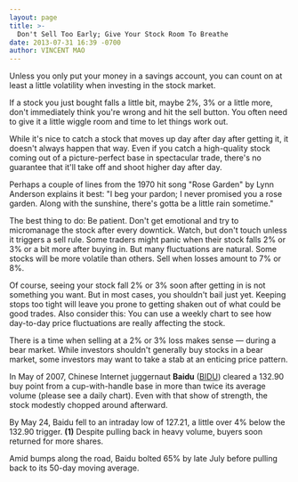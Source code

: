 ```yaml
---
layout: page
title: >-
  Don't Sell Too Early; Give Your Stock Room To Breathe
date: 2013-07-31 16:39 -0700
author: VINCENT MAO
---
```





Unless you only put your money in a savings account, you can count on at least a little volatility when investing in the stock market.


If a stock you just bought falls a little bit, maybe 2%, 3% or a little more, don't immediately think you're wrong and hit the sell button. You often need to give it a little wiggle room and time to let things work out.


While it's nice to catch a stock that moves up day after day after getting it, it doesn't always happen that way. Even if you catch a high-quality stock coming out of a picture-perfect base in spectacular trade, there's no guarantee that it'll take off and shoot higher day after day.


Perhaps a couple of lines from the 1970 hit song "Rose Garden" by Lynn Anderson explains it best: "I beg your pardon; I never promised you a rose garden. Along with the sunshine, there's gotta be a little rain sometime."


The best thing to do: Be patient. Don't get emotional and try to micromanage the stock after every downtick. Watch, but don't touch unless it triggers a sell rule. Some traders might panic when their stock falls 2% or 3% or a bit more after buying in. But many fluctuations are natural. Some stocks will be more volatile than others. Sell when losses amount to 7% or 8%.


Of course, seeing your stock fall 2% or 3% soon after getting in is not something you want. But in most cases, you shouldn't bail just yet. Keeping stops too tight will leave you prone to getting shaken out of what could be good trades. Also consider this: You can use a weekly chart to see how day-to-day price fluctuations are really affecting the stock.


There is a time when selling at a 2% or 3% loss makes sense — during a bear market. While investors shouldn't generally buy stocks in a bear market, some investors may want to take a stab at an enticing price pattern.


In May of 2007, Chinese Internet juggernaut **Baidu** ([BIDU](https://research.investors.com/quote.aspx?symbol=BIDU)) cleared a 132.90 buy point from a cup-with-handle base in more than twice its average volume (please see a daily chart). Even with that show of strength, the stock modestly chopped around afterward.


By May 24, Baidu fell to an intraday low of 127.21, a little over 4% below the 132.90 trigger. **(1)** Despite pulling back in heavy volume, buyers soon returned for more shares.


Amid bumps along the road, Baidu bolted 65% by late July before pulling back to its 50-day moving average.




